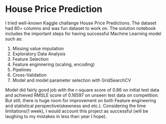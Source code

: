 # House Price Prediction

I tried well-known Kaggle challange House Price Predictions. The dataset had 80+ columns and was fun dataset to work on. The solution notebook includes the important steps for having successful Machine Learning model such as:
  1) Missing value imputation
  2) Exploratory Data Analysis
  3) Feature Selection
  4) Feature enginnering (scaling, encoding) 
  5) Pipelines
  6) Cross-Validation
  7) Model and model parameter selection with GridSearchCV 

Model did fairly good job with the r-square score of 0.86 on initial test data and achieved RMSLE score of 0.16597 on unseen test data on competition. But still, there is huge room for improvement on both Feature engineering and statistical perspective(skewness and etc.). Considering the time limitations(1 week), I would account this project as successful (will be laughing to my mistakes in less than year I hope).

